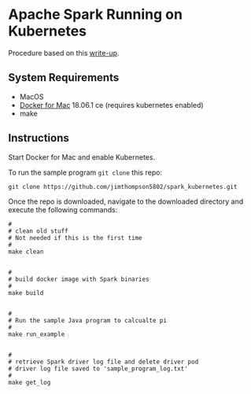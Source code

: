 # Apache Spark Running on Kubernetes

Procedure based on this [write-up](https://spark.apache.org/docs/2.3.0/running-on-kubernetes.html).

## System Requirements
* MacOS
* [Docker for Mac](https://store.docker.com/editions/community/docker-ce-desktop-mac) 18.06.1 ce (requires kubernetes enabled)
* make


## Instructions

Start Docker for Mac and enable Kubernetes.  

To run the sample program `git clone` this repo:
```
git clone https://github.com/jimthompson5802/spark_kubernetes.git
```

Once the repo is downloaded, navigate to the downloaded directory and execute the following commands:
```
#
# clean old stuff
# Not needed if this is the first time
#
make clean


#
# build docker image with Spark binaries
#
make build


#
# Run the sample Java program to calcualte pi
#
make run_example


#
# retrieve Spark driver log file and delete driver pod
# driver log file saved to 'sample_program_log.txt'
#
make get_log
```



